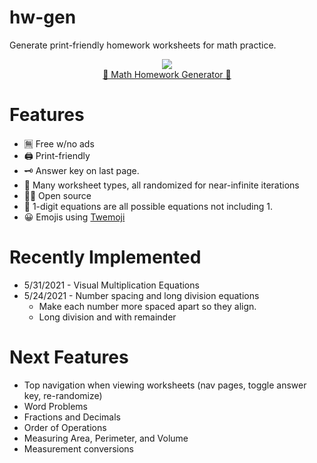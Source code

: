 # hw-gen
Generate print-friendly homework worksheets for math practice.

<p style="text-align:center"><a href="https://lewdev.github.io/apps/hw-gen/">
  <img src="https://lewdev.github.io/apps/hw-gen/icons/apple-touch-icon.png"/>
  <br/>
  📝 Math Homework Generator 📝</a>
</p>

# Features
* 🈚 Free w/no ads
* 🖨️ Print-friendly
* 🗝️ Answer key on last page.
* 📝 Many worksheet types, all randomized for near-infinite iterations
* 👨‍💻 Open source
* 🔢 1-digit equations are all possible equations not including 1.
* 😀 Emojis using [Twemoji](https://twemoji.twitter.com)

# Recently Implemented
* 5/31/2021 - Visual Multiplication Equations
* 5/24/2021 - Number spacing and long division equations
  * Make each number more spaced apart so they align.
  * Long division and with remainder


# Next Features
* Top navigation when viewing worksheets (nav pages, toggle answer key, re-randomize)
* Word Problems
* Fractions and Decimals
* Order of Operations
* Measuring Area, Perimeter, and Volume
* Measurement conversions